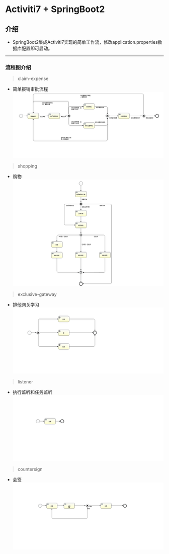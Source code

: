 # Activiti7 + SpringBoot2

## 介绍
* SpringBoot2集成Activiti7实现的简单工作流，修改application.properties数据库配置即可启动。


---


### 流程图介绍
>claim-expense
* 简单报销审批流程
![blockchain](src/main/resources/processes/claim-expense/claim-expense.png)

>shopping
* 购物
![blockchain](src/main/resources/processes/shopping/shopping.png)

>exclusive-gateway
* 排他网关学习
![blockchain](src/main/resources/processes/exclusive-gateway/exclusive-gateway.png)

>listener
* 执行监听和任务监听
![blockchain](src/main/resources/processes/listener/listener.png)

>countersign
* 会签
![blockchain](src/main/resources/processes/countersign/countersign.png)